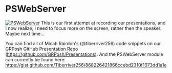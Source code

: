 # PSWebServer

[![PSWebServer](https://i4.ytimg.com/vi/gGpvCuY5AW0/hqdefault.jpg "PSWebServer")](https://www.youtube.com/watch?v=gGpvCuY5AW0)
This is our first attempt at recording our presentations, and I now realize, I need to focus more on the screen, rather then the speaker.  Maybe next time...

You can find all of Micah Rairdon's (@tiberriver256) code snippets on our GRPosh GitHub Presentation Repo (https://github.com/GRPosh/Presentations).  And the PSWebServer module can currently be found here: https://gist.github.com/Tiberriver256/868226421866ccebd2310f1073dd1a1e


